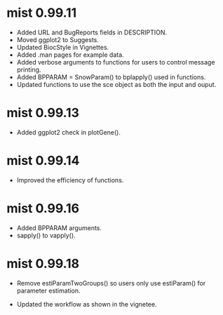 # mist 0.99.11

* Added URL and BugReports fields in DESCRIPTION.
* Moved ggplot2 to Suggests.
* Updated BiocStyle in Vignettes.
* Added .man pages for example data.
* Added verbose arguments to functions for users to control message   printing.
* Added BPPARAM = SnowParam() to bplapply() used in functions.
* Updated functions to use the sce object as both the input and ouput.

# mist 0.99.13

* Added ggplot2 check in plotGene().

# mist 0.99.14

* Improved the efficiency of functions.

# mist 0.99.16

* Added BPPARAM arguments.
* sapply() to vapply().

# mist 0.99.18

* Remove estiParamTwoGroups() so users only use estiParam() for parameter estimation.

* Updated the workflow as shown in the vignetee.